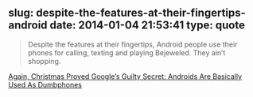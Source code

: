 slug: despite-the-features-at-their-fingertips-android
date: 2014-01-04 21:53:41
type: quote
---

> Despite the features at their fingertips, Android people use their phones for calling, texting and playing Bejeweled. They ain’t shopping.

[Again, Christmas Proved Google’s Guilty Secret: Androids Are Basically Used As Dumbphones](http://www.businessinsider.com/apple-android-market-share-ecommerce-2014-1)
